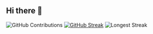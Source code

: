 ## Hi there 👋

![GitHub Contributions](https://github-readme-streak-stats.herokuapp.com/?user=abdomo77&theme=dark)
[![GitHub Streak](https://streak-stats.demolab.com/?user=abdomo77)](https://git.io/streak-stats)
![Longest Streak](https://github-readme-streak-stats.herokuapp.com/?user=abdomo77&theme=dark&hide_border=true&mode=weekly)
